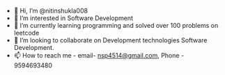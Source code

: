 - 👋 Hi, I’m @nitinshukla008
- 👀 I’m interested in Software Development
- 🌱 I’m currently learning programming and solved over 100 problems on leetcode
- 💞️ I’m looking to collaborate on Development technologies Software Development.
- 📫 How to reach me - email- nsp4514@gmail.com, Phone - 9594693480

<!---
nitinshukla008/nitinshukla008 is a ✨ special ✨ repository because its `README.md` (this file) appears on your GitHub profile.
You can click the Preview link to take a look at your changes.
--->
